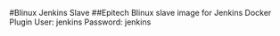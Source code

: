 #Blinux Jenkins Slave
##Epitech Blinux slave image for Jenkins Docker Plugin
User: jenkins
Password: jenkins
